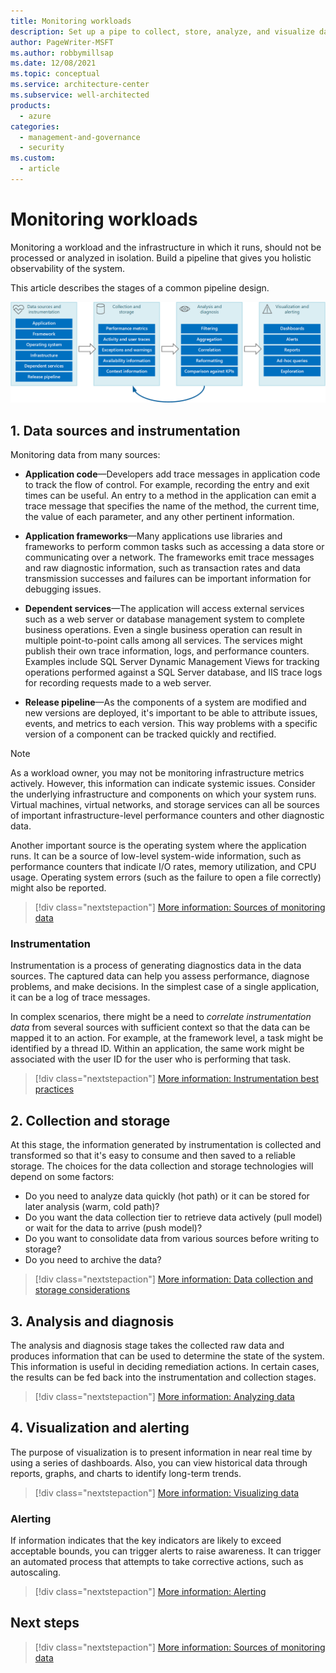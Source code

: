 ```yaml
---
title: Monitoring workloads
description: Set up a pipe to collect, store, analyze, and visualize data for monitoring and diagnostics. 
author: PageWriter-MSFT
ms.author: robbymillsap
ms.date: 12/08/2021
ms.topic: conceptual
ms.service: architecture-center
ms.subservice: well-architected
products:
  - azure
categories:
  - management-and-governance
  - security
ms.custom:
  - article
---
```


# Monitoring workloads

Monitoring a workload and the infrastructure in which it runs, should not be processed or analyzed in isolation. Build a pipeline that gives you holistic observability of the system.

This article describes the stages of a common pipeline design.

![Stages in the monitoring and diagnostics pipeline](../devops/pipeline.png)

## 1. Data sources and instrumentation

Monitoring data from many sources:
    
- **Application code**&mdash;Developers add trace messages in application code to track the flow of control. For example, recording the entry and exit times can be useful. An entry to a method in the application can emit a trace message that specifies the name of the method, the current time, the value of each parameter, and any other pertinent information.

- **Application frameworks**&mdash;Many applications use libraries and frameworks to perform common tasks such as accessing a data store or communicating over a network. The frameworks emit trace messages and raw diagnostic information, such as transaction rates and data transmission successes and failures can be important information for debugging issues.

- **Dependent services**&mdash;The application will access external services such as a web server or database management system to complete business operations. Even a single business operation can result in multiple point-to-point calls among all services. The services might publish their own trace information, logs, and performance counters. Examples include SQL Server Dynamic Management Views for tracking operations performed against a SQL Server database, and IIS trace logs for recording requests made to a web server.

- **Release pipeline**&mdash;As the components of a system are modified and new versions are deployed, it's important to be able to attribute issues, events, and metrics to each version. This way problems with a specific version of a component can be tracked quickly and rectified.

> [!NOTE]
> As a workload owner, you may not be monitoring infrastructure metrics actively. However, this information can indicate systemic issues. Consider the underlying infrastructure and components on which your system runs. Virtual machines, virtual networks, and storage services can all be sources of important infrastructure-level performance counters and other diagnostic data.
>
> Another important source is the operating system where the application runs. It can be a source of low-level system-wide information, such as performance counters that indicate I/O rates, memory utilization, and CPU usage. Operating system errors (such as the failure to open a file correctly) might also be reported.
    
> [!div class="nextstepaction"]
> [More information: Sources of monitoring data](monitor-data-sources.md)

### Instrumentation

Instrumentation is a process of generating diagnostics data in the data sources. The captured data can help you assess performance, diagnose problems, and make decisions. In the simplest case of a single  application, it can be a log of trace messages. 

In complex scenarios, there might be a need to _correlate instrumentation data_ from several sources with sufficient context so that the data can be mapped it to an action. For example, at the framework level, a task might be identified by a thread ID. Within an application, the same work might be associated with the user ID for the user who is performing that task.

> [!div class="nextstepaction"]
> [More information: Instrumentation best practices](monitor-instrument.md)
    
## 2. Collection and storage

At this stage, the information generated by instrumentation is collected and transformed so that it's easy to consume and then saved to a reliable storage. The choices for the data collection and storage technologies will depend on some factors:

- Do you need to analyze data quickly (hot path) or it can be stored for later analysis (warm, cold path)?
- Do you want the data collection tier to retrieve data actively (pull model) or wait for the data to arrive (push model)?
- Do you want to consolidate data from various sources before writing to storage?
- Do you need to archive the data?

> [!div class="nextstepaction"]
> [More information: Data collection and storage considerations](monitor-collection-data-storage.md)

## 3. Analysis and diagnosis

The analysis and diagnosis stage takes the collected raw data and produces information that can be used to determine the state of the system. This information is useful in deciding remediation actions. In certain cases, the results can be fed back into the instrumentation and collection stages. 

> [!div class="nextstepaction"]
> [More information: Analyzing data](monitor-analysis.md)

## 4. Visualization and alerting

The purpose of visualization is to present  information in near real time by using a series of dashboards. Also, you can view historical data through reports, graphs, and charts to identify long-term trends. 

> [!div class="nextstepaction"]
> [More information: Visualizing data](monitor-visualize-data.md)
    
### Alerting
    
If information indicates that the key indicators are likely to exceed acceptable bounds, you can trigger alerts to raise awareness. It can trigger an automated process that attempts to take corrective actions, such as autoscaling.

> [!div class="nextstepaction"]
> [More information: Alerting](monitor-alerts.md)


## Next steps

> [!div class="nextstepaction"]
> [More information: Sources of monitoring data](monitor-data-sources.md)

